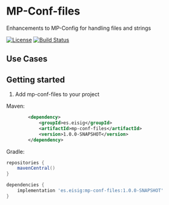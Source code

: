 # MP-Conf-files

Enhancements to MP-Config for handling files and strings

[![License](https://img.shields.io/badge/License-Apache%202.0-blue.svg)](http://www.apache.org/licenses/LICENSE-2.0)
[![Build Status](https://travis-ci.com/kg6zvp/mp-conf-files.svg?branch=master)](https://travis-ci.com/kg6zvp/mp-conf-files)



## Use Cases



## Getting started

1. Add mp-conf-files to your project

Maven:
```xml
		<dependency>
			<groupId>es.eisig</groupId>
			<artifactId>mp-conf-files</artifactId>
			<version>1.0.0-SNAPSHOT</version>
		</dependency>
```

Gradle:
```groovy
repositories {
	mavenCentral()
}

dependencies {
	implementation 'es.eisig:mp-conf-files:1.0.0-SNAPSHOT'
}
```
